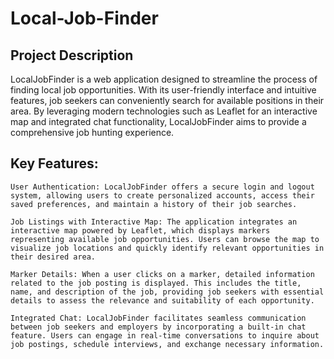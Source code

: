 # Local-Job-Finder

## Project Description

  LocalJobFinder is a web application designed to streamline the process of finding local job opportunities. With its user-friendly interface and intuitive features, job seekers can conveniently search for available positions in their area. By leveraging modern technologies such as Leaflet for an interactive map and integrated chat functionality, LocalJobFinder aims to provide a comprehensive job hunting experience.

## Key Features:

    User Authentication: LocalJobFinder offers a secure login and logout system, allowing users to create personalized accounts, access their saved preferences, and maintain a history of their job searches.

    Job Listings with Interactive Map: The application integrates an interactive map powered by Leaflet, which displays markers representing available job opportunities. Users can browse the map to visualize job locations and quickly identify relevant opportunities in their desired area.

    Marker Details: When a user clicks on a marker, detailed information related to the job posting is displayed. This includes the title, name, and description of the job, providing job seekers with essential details to assess the relevance and suitability of each opportunity.

    Integrated Chat: LocalJobFinder facilitates seamless communication between job seekers and employers by incorporating a built-in chat feature. Users can engage in real-time conversations to inquire about job postings, schedule interviews, and exchange necessary information.
